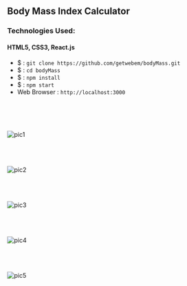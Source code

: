 ## Body Mass Index Calculator
### Technologies Used:
#### HTML5, CSS3, React.js
 - $ :  `git clone https://github.com/getwebem/bodyMass.git`
 - $   :  `cd bodyMass`
 - $  :  `npm install`
 - $  :  `npm start`
 - Web Browser :  `http://localhost:3000`

<br/><br/>
<br/><br/>
![pic1]()
<br/><br/>

<br/><br/>
![pic2]()
<br/><br/>

<br/><br/>
![pic3]()
<br/><br/>

<br/><br/>
![pic4]()
<br/><br/>

<br/><br/>
![pic5]()
<br/><br/>
